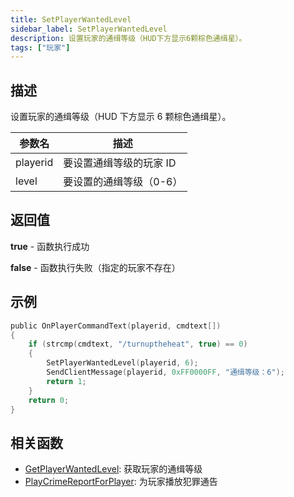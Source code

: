 ```yaml
---
title: SetPlayerWantedLevel
sidebar_label: SetPlayerWantedLevel
description: 设置玩家的通缉等级（HUD下方显示6颗棕色通缉星）。
tags: ["玩家"]
---
```


## 描述

设置玩家的通缉等级（HUD 下方显示 6 颗棕色通缉星）。

| 参数名   | 描述                    |
| -------- | ----------------------- |
| playerid | 要设置通缉等级的玩家 ID |
| level    | 要设置的通缉等级（0-6） |

## 返回值

**true** - 函数执行成功

**false** - 函数执行失败（指定的玩家不存在）

## 示例

```c
public OnPlayerCommandText(playerid, cmdtext[])
{
    if (strcmp(cmdtext, "/turnuptheheat", true) == 0)
    {
        SetPlayerWantedLevel(playerid, 6);
        SendClientMessage(playerid, 0xFF0000FF, "通缉等级：6");
        return 1;
    }
    return 0;
}
```

## 相关函数

- [GetPlayerWantedLevel](GetPlayerWantedLevel): 获取玩家的通缉等级
- [PlayCrimeReportForPlayer](PlayCrimeReportForPlayer): 为玩家播放犯罪通告
